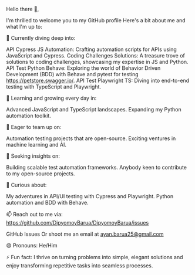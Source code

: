 Hello there 👋,


I'm thrilled to welcome you to my GitHub profile Here's a bit about me and what I'm up to:

🔭 Currently diving deep into:

API Cypress JS Automation: Crafting automation scripts for APIs using JavaScript and Cypress.
Coding Challenges Solutions: A treasure trove of solutions to coding challenges, showcasing my expertise in JS and Python.
API Test Python Behave: Exploring the world of Behavior Driven Development (BDD) with Behave and pytest for testing https://petstore.swagger.io/.
API Test Playwright TS: Diving into end-to-end testing with TypeScript and Playwright.

🌱 Learning and growing every day in:

Advanced JavaScript and TypeScript landscapes.
Expanding my Python automation toolkit.

👯 Eager to team up on:

Automation testing projects that are open-source.
Exciting ventures in machine learning and AI.

🤔 Seeking insights on:

Building scalable test automation frameworks.
Anybody keen to contribute to my open-source projects.

💬 Curious about:

My adventures in API/UI testing with Cypress and Playwright.
Python automation and BDD with Behave.

📫 Reach out to me via: https://github.com/DipyomoyBarua/DipyomoyBarua/issues

GitHub Issues
Or shoot me an email at ayan.barua25@gmail.com

😄 Pronouns: He/Him

⚡ Fun fact: I thrive on turning problems into simple, elegant solutions and enjoy transforming repetitive tasks into seamless processes.



